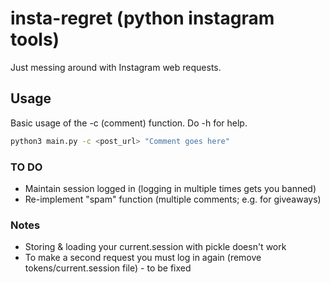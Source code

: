 # insta-regret (python instagram tools)

Just messing around with Instagram web requests.

## Usage

Basic usage of the -c (comment) function. Do -h for help.

```bash
python3 main.py -c <post_url> "Comment goes here" 
```

### TO DO
* Maintain session logged in (logging in multiple times gets you banned)
* Re-implement "spam" function (multiple comments; e.g. for giveaways)

### Notes
* Storing & loading your current.session with pickle doesn't work
* To make a second request you must log in again (remove tokens/current.session file) - to be fixed